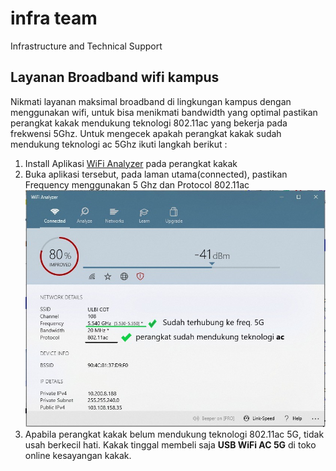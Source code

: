 # infra team
Infrastructure and Technical Support

## Layanan Broadband wifi kampus

Nikmati layanan maksimal broadband di lingkungan kampus dengan menggunakan wifi, untuk bisa menikmati bandwidth yang optimal pastikan perangkat kakak mendukung teknologi 802.11ac yang bekerja pada frekwensi 5Ghz. Untuk mengecek apakah perangkat kakak sudah mendukung teknologi ac 5Ghz ikuti langkah berikut :
1. Install Aplikasi [WiFi Analyzer](https://apps.microsoft.com/store/detail/wifi-analyzer/9NBLGGH33N0N) pada perangkat kakak
2. Buka aplikasi tersebut, pada laman utama(connected), pastikan Frequency menggunakan 5 Ghz dan Protocol 802.11ac
![WiFi Analyzer](img/cekhwwifi.jpeg "Contoh perangkat yang sudah support wifi broadband kampus")
3. Apabila perangkat kakak belum mendukung teknologi 802.11ac 5G, tidak usah berkecil hati. Kakak tinggal membeli saja **USB WiFi AC 5G** di toko online kesayangan kakak.
